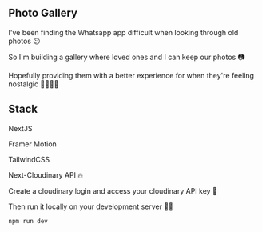 ## Photo Gallery 

I've been finding the Whatsapp app difficult when looking through old photos 😕

So I'm building a gallery where loved ones and I can keep our photos 📷

Hopefully providing them with a better experience for when they're feeling nostalgic 👨‍👩‍👧‍👦

## Stack 

NextJS

Framer Motion

TailwindCSS

Next-Cloudinary API 🔥

Create a cloudinary login and access your cloudinary API key 🔑

Then run it locally on your development server 🏃‍♂️

```bash
npm run dev
```

